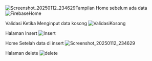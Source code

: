 ![Screenshot_20250112_234629](https://github.com/user-attachments/assets/c9b6b146-5530-4e0d-991d-b035155b2421)Tampilan Home sebelum ada data
![FirebaseHome](https://github.com/user-attachments/assets/aa879638-dcc7-47ad-af52-a43bcb19100f)

Validasi Ketika Menginput data kosong
![ValidasiKosong](https://github.com/user-attachments/assets/de6392f1-bd03-467b-8b0b-34b2e5c86824)

Halaman Insert
![Insert](https://github.com/user-attachments/assets/82b6daab-7e46-438f-a45d-803bf8760305)

Home Setelah data di insert
![Screenshot_20250112_234629](https://github.com/user-attachments/assets/1d1f5df8-683f-4e97-b7d9-5adee6849fcc)

Halaman delete
![delete](https://github.com/user-attachments/assets/2c827aeb-1afb-4266-a194-fbbd8c88de98)
